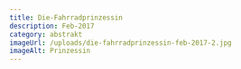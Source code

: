 ```yaml
---
title: Die-Fahrradprinzessin
description: Feb-2017
category: abstrakt
imageUrl: /uploads/die-fahrradprinzessin-feb-2017-2.jpg
imageAlt: Prinzessin
---
```


